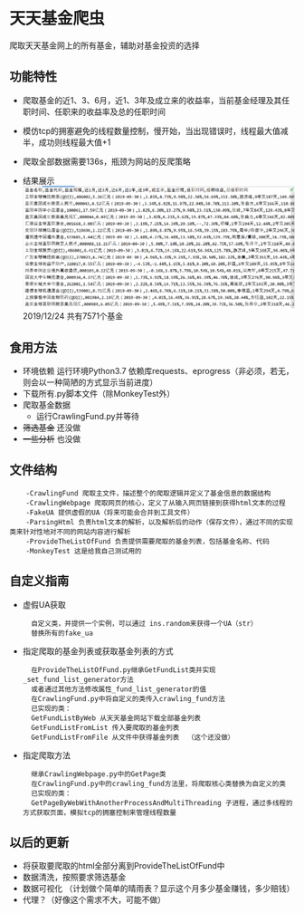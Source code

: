 # 天天基金爬虫
爬取天天基金网上的所有基金，辅助对基金投资的选择
        
## 功能特性
- 爬取基金的近1、3、6月，近1、3年及成立来的收益率，当前基金经理及其任职时间、任职来的收益率及总的任职时间
- 模仿tcp的拥塞避免的线程数量控制，慢开始，当出现错误时，线程最大值减半，成功则线程最大值+1
- 爬取全部数据需要136s，瓶颈为网站的反爬策略

- 结果展示
    ![Image text](./image/result-2.png)
    2019/12/24 共有7571个基金

## 食用方法
- 环境依赖
    运行环境Python3.7
    依赖库requests、eprogress（非必须，若无，则会以一种简陋的方式显示当前进度）
- 下载所有.py脚本文件（除MonkeyTest外）
- 爬取基金数据
    - 运行CrawlingFund.py并等待
- ~~筛选基金~~ 还没做
- ~~一些分析~~ 也没做

## 文件结构

        -CrawlingFund 爬取主文件，描述整个的爬取逻辑并定义了基金信息的数据结构
        -CrawlingWebpage 爬取网页的核心，定义了从输入网页链接到获得html文本的过程
        -FakeUA 提供虚假的UA（将来可能会合并到工具文件）
        -ParsingHtml 负责html文本的解析，以及解析后的动作（保存文件），通过不同的实现类来针对性地对不同的网站内容进行解析
        -ProvideTheListOfFund 负责提供需要爬取的基金列表，包括基金名称、代码
        -MonkeyTest 这是给我自己测试用的
        
## 自定义指南
- 虚假UA获取
        
        自定义类，并提供一个实例，可以通过 ins.random来获得一个UA（str）
        替换所有的fake_ua

- 指定爬取的基金列表或获取基金列表的方式

        在ProvideTheListOfFund.py继承GetFundList类并实现_set_fund_list_generator方法
        或者通过其他方法修改属性_fund_list_generator的值
        在CrawlingFund.py中将自定义的类传入crawling_fund方法
        已实现的类：
        GetFundListByWeb 从天天基金网站下载全部基金列表
        GetFundListFromList 传入要爬取的基金列表
        GetFundListFromFile 从文件中获得基金列表  （这个还没做）
        
- 指定爬取方法
        
        继承CrawlingWebpage.py中的GetPage类
        在CrawlingFund.py中的crawling_fund方法里，将爬取核心类替换为自定义的类
        已实现的类：
        GetPageByWebWithAnotherProcessAndMultiThreading 子进程，通过多线程的方式获取页面，模拟tcp的拥塞控制来管理线程数量
        
        

## 以后的更新
- 将获取要爬取的html全部分离到ProvideTheListOfFund中
- 数据清洗，按照要求筛选基金
- 数据可视化 （计划做个简单的晴雨表？显示这个月多少基金赚钱，多少赔钱）
- 代理？（好像这个需求不大，可能不做）

